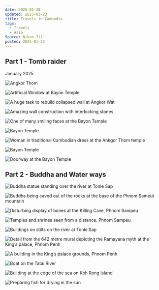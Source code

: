 ```yaml
---
date: 2025-01-28
updated: 2025-03-23
title: Travels in Cambodia
tags:
  - Travels
  - Asia
Source: Nikon 7ii
posted: 2025-01-23
---
```

## Part 1 - Tomb raider

January 2025

![Angkor Thom](https://live.staticflickr.com/65535/54291183890_24697671e0_h_d.jpg)


<!-- more -->

![Artificial Window at Bayon Temple](https://live.staticflickr.com/65535/54290751521_c5370120c5_h_d.jpg)


![A huge task to rebuild collapsed wall at Angkor Wat](https://live.staticflickr.com/65535/54289874077_3d03bb2035_h_d.jpg)

![Amazing wall construction with interlocking stones](https://live.staticflickr.com/65535/54291000953_63b5abb39d_h_d.jpg)

![One of many smiling faces at the Bayon Temple](https://live.staticflickr.com/65535/54296589377_a00c8ddd19_h_d.jpg)

![Bayon Temple](https://live.staticflickr.com/65535/54290751196_a4f2c95a4f_h_d.jpg)

![Woman in traditional Cambodian dress at the Ankgor Thom temple](https://live.staticflickr.com/65535/54290992059_0f6d594bb4_h_d.jpg)

![Bayon Temple](https://live.staticflickr.com/65535/54290751791_02f5c8378f_h_d.jpg)


![Doorway at the Bayon Temple](https://live.staticflickr.com/65535/54290751731_22c8f7b85c_h_d.jpg)

## Part 2 - Buddha and Water ways

![Buddha statue standing over the river at Tonle Sap ](https://live.staticflickr.com/65535/54309498907_8371ae32bd_h_d.jpg)

![Buddha being caved out of the rocks at the base of the Phnom Sameut mountain](https://live.staticflickr.com/65535/54310541534_2f9308935c_h_d.jpg)

![Disturbing display of bones at the Killing Cave, Phnom Sampeu](https://live.staticflickr.com/65535/54310535139_865610ea66_h_d.jpg)

![Temples and shrines seen from a distance. Phnom Sampeu ](https://live.staticflickr.com/65535/54310555213_a2b87679d5_h_d.jpg)

![Buildings on stilts on the river at Tonle Sap](https://live.staticflickr.com/65535/54309446737_ac9e18fcbe_h_d.jpg)

![Detail from the 642 metre mural depicting the Ramayana myth at the King’s palace, Phnom Penh](https://live.staticflickr.com/65535/54310297386_247ef851b2_h_d.jpg)

![A building in the King’s palace grounds, Phnom Penh](https://live.staticflickr.com/65535/54311931197_8b35ad66a6_h_d.jpg)

![Boat on the Tatai River](https://live.staticflickr.com/65535/54310707090_4bdd00ec78_h_d.jpg)

![Building at the edge of the sea on Koh Rong Island](https://live.staticflickr.com/65535/54310269311_7d2ce16924_h_d.jpg)

![Preparing fish for drying in the sun](https://live.staticflickr.com/65535/54310614933_7a897549d2_h_d.jpg)

